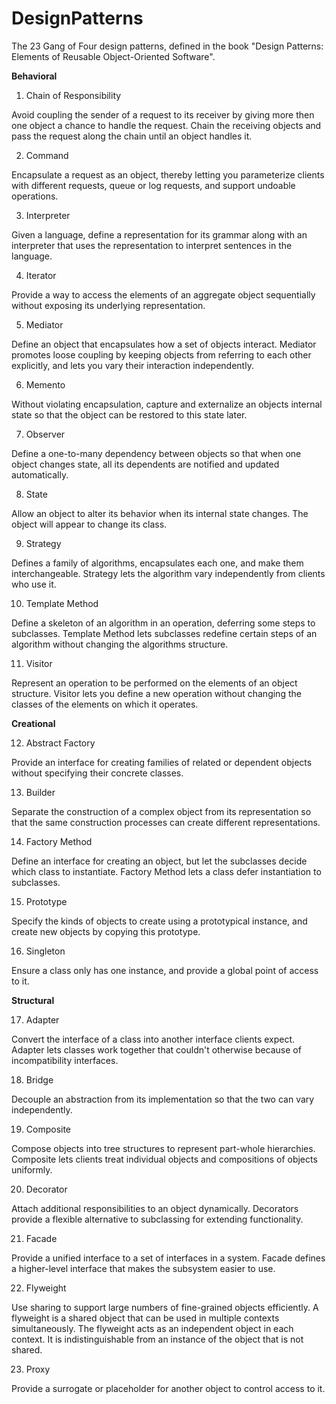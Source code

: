# DesignPatterns
The 23 Gang of Four design patterns, defined in the book "Design Patterns: Elements of Reusable Object-Oriented Software".

<b>Behavioral</b>

1. Chain of Responsibility

Avoid coupling the sender of a request to its receiver by giving more then one object a chance to handle the request. Chain the receiving objects and pass the request along the chain until an object handles it.

2. Command

Encapsulate a request as an object, thereby letting you parameterize clients with different requests, queue or log requests, and support undoable operations.

3. Interpreter

Given a language, define a representation for its grammar along with an interpreter that uses the representation to interpret sentences in the language.

4. Iterator

Provide a way to access the elements of an aggregate object sequentially without exposing its underlying representation.

5. Mediator

Define an object that encapsulates how a set of objects interact. Mediator promotes loose coupling by keeping objects from referring to each other explicitly, and lets you vary their interaction independently.

6. Memento

Without violating encapsulation, capture and externalize an objects internal state so that the object can be restored to this state later.

7. Observer

Define a one-to-many dependency between objects so that when one object changes state, all its dependents are notified and updated automatically.

8. State

Allow an object to alter its behavior when its internal state changes. The object will appear to change its class.

9. Strategy

Defines a family of algorithms, encapsulates each one, and make them interchangeable. Strategy lets the algorithm vary independently from clients who use it.

10. Template Method

Define a skeleton of an algorithm in an operation, deferring some steps to subclasses. Template Method lets subclasses redefine certain steps of an algorithm without changing the algorithms structure.

11. Visitor

Represent an operation to be performed on the elements of an object structure. Visitor lets you define a new operation without changing the classes of the elements on which it operates.

<b>Creational</b>

12. Abstract Factory

Provide an interface for creating families of related or dependent objects without specifying their concrete classes.

13. Builder

Separate the construction of a complex object from its representation so that the same construction processes can create different representations.

14. Factory Method

Define an interface for creating an object, but let the subclasses decide which class to instantiate. Factory Method lets a class defer instantiation to subclasses.

15. Prototype

Specify the kinds of objects to create using a prototypical instance, and create new objects by copying this prototype.

16. Singleton

Ensure a class only has one instance, and provide a global point of access to it.

<b>Structural</b>

17. Adapter

Convert the interface of a class into another interface clients expect. Adapter lets classes work together that couldn't otherwise because of incompatibility interfaces.

18. Bridge

Decouple an abstraction from its implementation so that the two can vary independently.

19. Composite

Compose objects into tree structures to represent part-whole hierarchies. Composite lets clients treat individual objects and compositions of objects uniformly.

20. Decorator

Attach additional responsibilities to an object dynamically. Decorators provide a flexible alternative to subclassing for extending functionality.

21. Facade

Provide a unified interface to a set of interfaces in a system. Facade defines a higher-level interface that makes the subsystem easier to use.

22. Flyweight

Use sharing to support large numbers of fine-grained objects efficiently. A flyweight is a shared object that can be used in multiple contexts simultaneously. The flyweight acts as an independent object in each context. It is indistinguishable from an instance of the object that is not shared.

23. Proxy

Provide a surrogate or placeholder for another object to control access to it.
